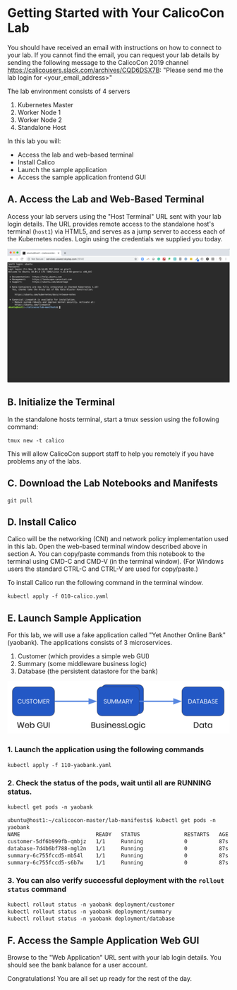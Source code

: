 # Getting Started with Your CalicoCon Lab

You should have received an email with instructions on how to connect to your lab. If you cannot find the email, you can request your lab details by sending the following message to the CalicoCon 2019 channel https://calicousers.slack.com/archives/CQD6DSX7B: "Please send me the lab login for <your_email_address>"

The lab environment consists of 4 servers
1. Kubernetes Master
2. Worker Node 1
3. Worker Node 2
4. Standalone Host

In this lab you will:
* Access the lab and web-based terminal
* Install Calico
* Launch the sample application
* Access the sample application frontend GUI


## A. Access the Lab and Web-Based Terminal

Access your lab servers using the "Host Terminal" URL sent with your lab login details. The URL provides remote access to the standalone host's terminal (`host1`) via HTML5, and serves as a jump server to access each of the Kubernetes nodes. Login using the credentials we supplied you today.

![vm terminal](img/vm-terminal.png)

## B. Initialize the Terminal

In the standalone hosts terminal, start a tmux session using the following command:
```
tmux new -t calico
```

This will allow CalicoCon support staff to help you remotely if you have problems any of the labs.

## C. Download the Lab Notebooks and Manifests

```
git pull
```

## D. Install Calico
Calico will be the networking (CNI) and network policy implementation used in this lab. 
Open the web-based terminal window described above in section A. You can copy/paste commands from this notebook to the terminal using CMD-C and CMD-V (in the terminal window). (For Windows users the standard CTRL-C and CTRL-V are used for copy/paste.)

To install Calico run the following command in the terminal window.

```
kubectl apply -f 010-calico.yaml
```

## E. Launch Sample Application
For this lab, we will use a fake application called "Yet Another Online Bank" (yaobank). The applications consists of 3 microservices.
1. Customer (which provides a simple web GUI)
2. Summary (some middleware business logic)
3. Database (the persistent datastore for the bank)

![yaobank](img/yaobank.png)

### 1. Launch the application using the following commands

```
kubectl apply -f 110-yaobank.yaml
```

### 2. Check the status of the pods, wait until all are RUNNING status.
```
kubectl get pods -n yaobank
```
```
ubuntu@host1:~/calicocon-master/lab-manifests$ kubectl get pods -n yaobank
NAME                        READY   STATUS              RESTARTS   AGE
customer-5df6b999fb-qmbjz   1/1     Running             0          87s
database-7d4b6bf788-mgl2n   1/1     Running             0          87s
summary-6c755fccd5-mb54l    1/1     Running             0          87s
summary-6c755fccd5-s6b7w    1/1     Running             0          87s
```

### 3. You can also verify successful deployment with the `rollout status` command

```
kubectl rollout status -n yaobank deployment/customer
kubectl rollout status -n yaobank deployment/summary
kubectl rollout status -n yaobank deployment/database
```


## F. Access the Sample Application Web GUI
Browse to the "Web Application" URL sent with your lab login details. You should see the bank balance for a user account.

Congratulations! You are all set up ready for the rest of the day.

